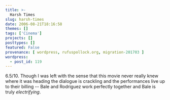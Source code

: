 ```yaml
---
title: >-
  Harsh Times
slug: harsh-times
date: 2006-08-21T18:16:58
themes: []
tags: ['Cinema']
projects: []
posttypes: []
featured: False
provenance: [ wordpress, rufuspollock.org, migration-201703 ]
wordpress:
  - post_id: 119
---
```


6.5/10. Though I was left with the sense that this movie never really knew where it was heading the dialogue is crackling and the performances live up to their billing -- Bale and Rodriguez work perfectly together and Bale is truly *electrifying*.

